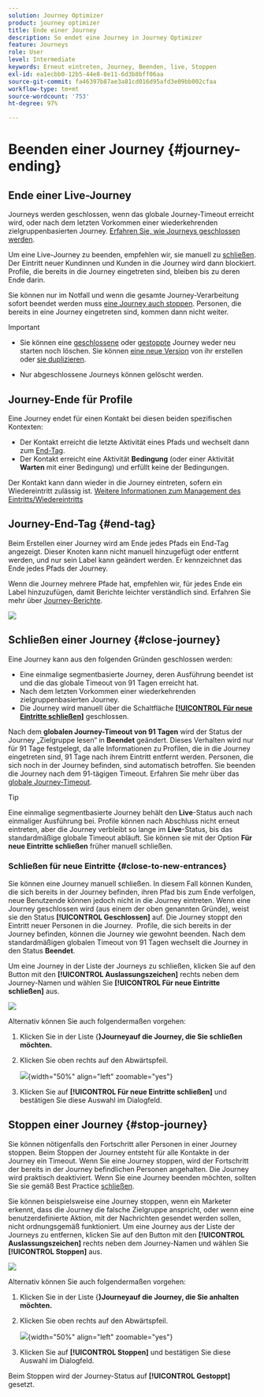 ```yaml
---
solution: Journey Optimizer
product: journey optimizer
title: Ende einer Journey
description: So endet eine Journey in Journey Optimizer
feature: Journeys
role: User
level: Intermediate
keywords: Erneut eintreten, Journey, Beenden, live, Stoppen
exl-id: ea1ecbb0-12b5-44e8-8e11-6d3b8bff06aa
source-git-commit: fa46397b87ae3a81cd016d95afd3e09bb002cfaa
workflow-type: tm+mt
source-wordcount: '753'
ht-degree: 97%

---
```


# Beenden einer Journey {#journey-ending}

## Ende einer Live-Journey

Journeys werden geschlossen, wenn das globale Journey-Timeout erreicht wird, oder nach dem letzten Vorkommen einer wiederkehrenden zielgruppenbasierten Journey. [Erfahren Sie, wie Journeys geschlossen werden](#close-journey).

Um eine Live-Journey zu beenden, empfehlen wir, sie manuell zu [schließen](#close-to-new-entrances). Der Eintritt neuer Kundinnen und Kunden in die Journey wird dann blockiert. Profile, die bereits in die Journey eingetreten sind, bleiben bis zu deren Ende darin.

Sie können nur im Notfall und wenn die gesamte Journey-Verarbeitung sofort beendet werden muss [eine Journey auch stoppen](#stop-journey). Personen, die bereits in eine Journey eingetreten sind, kommen dann nicht weiter.

>[!IMPORTANT]
>
>* Sie können eine [geschlossene](#close-journey) oder [gestoppte](#stop-journey) Journey weder neu starten noch löschen. Sie können [eine neue Version](publishing-the-journey.md#journey-versions-journey-versions) von ihr erstellen oder [sie duplizieren](journey-ui.md#duplicate-a-journey-duplicate-a-journey).
>
>* Nur abgeschlossene Journeys können gelöscht werden.

## Journey-Ende für Profile

Eine Journey endet für einen Kontakt bei diesen beiden spezifischen Kontexten:

* Der Kontakt erreicht die letzte Aktivität eines Pfads und wechselt dann zum [End-Tag](#end-tag).
* Der Kontakt erreicht eine Aktivität **Bedingung** (oder einer Aktivität **Warten** mit einer Bedingung) und erfüllt keine der Bedingungen.

Der Kontakt kann dann wieder in die Journey eintreten, sofern ein Wiedereintritt zulässig ist. [Weitere Informationen zum Management des Eintritts/Wiedereintritts](../building-journeys/journey-properties.md#entrance)

## Journey-End-Tag {#end-tag}

Beim Erstellen einer Journey wird am Ende jedes Pfads ein End-Tag angezeigt. Dieser Knoten kann nicht manuell hinzugefügt oder entfernt werden, und nur sein Label kann geändert werden. Er kennzeichnet das Ende jedes Pfads der Journey. 

Wenn die Journey mehrere Pfade hat, empfehlen wir, für jedes Ende ein Label hinzuzufügen, damit Berichte leichter verständlich sind. Erfahren Sie mehr über [Journey-Berichte](../reports/live-report.md).

![](assets/journey-end.png)

## Schließen einer Journey {#close-journey}

Eine Journey kann aus den folgenden Gründen geschlossen werden:

* Eine einmalige segmentbasierte Journey, deren Ausführung beendet ist und die das globale Timeout von 91 Tagen erreicht hat.
* Nach dem letzten Vorkommen einer wiederkehrenden zielgruppenbasierten Journey.
* Die Journey wird manuell über die Schaltfläche [**[!UICONTROL Für neue Eintritte schließen]**](#close-to-new-entrances) geschlossen.

Nach dem **globalen Journey-Timeout von 91 Tagen** wird der Status der Journey „Zielgruppe lesen“ in **Beendet** geändert. Dieses Verhalten wird nur für 91 Tage festgelegt, da alle Informationen zu Profilen, die in die Journey eingetreten sind, 91 Tage nach ihrem Eintritt entfernt werden. Personen, die sich noch in der Journey befinden, sind automatisch betroffen. Sie beenden die Journey nach dem 91-tägigen Timeout.  Erfahren Sie mehr über das [globale Journey-Timeout](../building-journeys/journey-properties.md#global_timeout).

>[!TIP]
>
>Eine einmalige segmentbasierte Journey behält den **Live**-Status auch nach einmaliger Ausführung bei. Profile können nach Abschluss nicht erneut eintreten, aber die Journey verbleibt so lange im **Live**-Status, bis das standardmäßige globale Timeout abläuft. Sie können sie mit der Option **Für neue Eintritte schließen** früher manuell schließen.

### Schließen für neue Eintritte {#close-to-new-entrances}

Sie können eine Journey manuell schließen. In diesem Fall können Kunden, die sich bereits in der Journey befinden, ihren Pfad bis zum Ende verfolgen, neue Benutzende können jedoch nicht in die Journey eintreten. Wenn eine Journey geschlossen wird (aus einem der oben genannten Gründe), weist sie den Status **[!UICONTROL Geschlossen]** auf. Die Journey stoppt den Eintritt neuer Personen in die Journey.  Profile, die sich bereits in der Journey befinden, können die Journey wie gewohnt beenden. Nach dem standardmäßigen globalen Timeout von 91 Tagen wechselt die Journey in den Status **Beendet**.

Um eine Journey in der Liste der Journeys zu schließen, klicken Sie auf den Button mit den **[!UICONTROL Auslassungszeichen]** rechts neben dem Journey-Namen und wählen Sie **[!UICONTROL Für neue Eintritte schließen]** aus.

![](assets/journey-finish-quick-action.png)

Alternativ können Sie auch folgendermaßen vorgehen:

1. Klicken Sie in der Liste {**}Journeyauf die Journey, die Sie schließen möchten.**
1. Klicken Sie oben rechts auf den Abwärtspfeil.

   ![](assets/finish_drop_down_list.png){width="50%" align="left" zoomable="yes"}

1. Klicken Sie auf **[!UICONTROL Für neue Eintritte schließen]** und bestätigen Sie diese Auswahl im Dialogfeld.




## Stoppen einer Journey {#stop-journey}

Sie können nötigenfalls den Fortschritt aller Personen in einer Journey stoppen. Beim Stoppen der Journey entsteht für alle Kontakte in der Journey ein Timeout. Wenn Sie eine Journey stoppen, wird der Fortschritt der bereits in der Journey befindlichen Personen angehalten. Die Journey wird praktisch deaktiviert. Wenn Sie eine Journey beenden möchten, sollten Sie sie gemäß Best Practice [schließen](#close-journey).


Sie können beispielsweise eine Journey stoppen, wenn ein Marketer erkennt, dass die Journey die falsche Zielgruppe anspricht, oder wenn eine benutzerdefinierte Aktion, mit der Nachrichten gesendet werden sollen, nicht ordnungsgemäß funktioniert. Um eine Journey aus der Liste der Journeys zu entfernen, klicken Sie auf den Button mit den **[!UICONTROL Auslassungszeichen]** rechts neben dem Journey-Namen und wählen Sie **[!UICONTROL Stoppen]** aus.

![](assets/journey-finish-quick-action.png)

Alternativ können Sie auch folgendermaßen vorgehen:

1. Klicken Sie in der Liste {**}Journeyauf die Journey, die Sie anhalten möchten.**
1. Klicken Sie oben rechts auf den Abwärtspfeil.

   ![](assets/finish_drop_down_list2.png){width="50%" align="left" zoomable="yes"}

1. Klicken Sie auf **[!UICONTROL Stoppen]** und bestätigen Sie diese Auswahl im Dialogfeld.

Beim Stoppen wird der Journey-Status auf **[!UICONTROL Gestoppt]** gesetzt.
